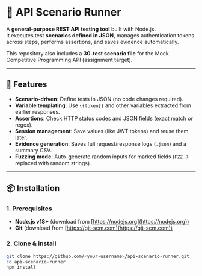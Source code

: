 # 🧪 API Scenario Runner

A **general-purpose REST API testing tool** built with Node.js.  
It executes test **scenarios defined in JSON**, manages authentication tokens across steps, performs assertions, and saves evidence automatically.  

This repository also includes a **30-test scenario file** for the Mock Competitive Programming API (assignment target).

---

## 🚀 Features
- **Scenario-driven**: Define tests in JSON (no code changes required).
- **Variable templating**: Use `{{token}}` and other variables extracted from earlier responses.
- **Assertions**: Check HTTP status codes and JSON fields (exact match or regex).
- **Session management**: Save values (like JWT tokens) and reuse them later.
- **Evidence generation**: Saves full request/response logs (`.json`) and a summary CSV.
- **Fuzzing mode**: Auto-generate random inputs for marked fields (`FZZ` → replaced with random strings).

---

## 📦 Installation

### 1. Prerequisites
- **Node.js v18+** (download from [https://nodejs.org](https://nodejs.org))  
- **Git** (download from [https://git-scm.com](https://git-scm.com))  

### 2. Clone & install
```bash
git clone https://github.com/<your-username>/api-scenario-runner.git
cd api-scenario-runner
npm install
